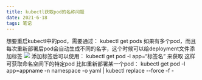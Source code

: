 ```yaml
---
title: kubectl获取pod的名称问题
date: 2021-6-18
tags: 笔记
---
```

想要重启kubectl中的pod，需要通过：
kubectl get pods
如果有多个pod，而且每次重新部署后pod会自动生成不同的名字，这个时候可以给deployment文件添加标签
![](https://cdn.jsdelivr.net/gh/hzcy/cdn@main/1624014823000.PNG)
添加标签后可以使用：
 kubectl get pod -l app=“标签名”
来获取
这样可获取命名空间下的特定pod
比如重新部署某一个pod：
 kubectl get pod -l app=appname -n namespace -o yaml | kubectl replace --force -f -